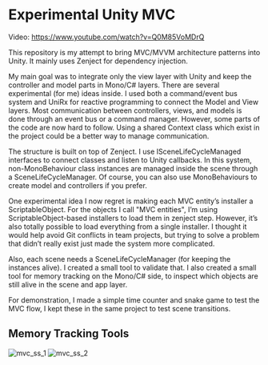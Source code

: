 # Experimental Unity MVC

Video: https://www.youtube.com/watch?v=Q0M85VoMDrQ

This repository is my attempt to bring MVC/MVVM architecture patterns into Unity. It mainly uses Zenject for dependency injection.

My main goal was to integrate only the view layer with Unity and keep the controller and model parts in Mono/C# layers. 
There are several experimental (for me) ideas inside. I used both a command/event bus system and UniRx for reactive programming to connect the Model and View layers. Most communication between controllers, views, and models is done through an event bus or a command manager. However, some parts of the code are now hard to follow. Using a shared Context class which exist in the project could be a better way to manage communication.

The structure is built on top of Zenject. I use ISceneLifeCycleManaged interfaces to connect classes and listen to Unity callbacks. In this system, non-MonoBehaviour class instances are managed inside the scene through a SceneLifeCycleManager.
Of course, you can also use MonoBehaviours to create model and controllers if you prefer.

One experimental idea I now regret is making each MVC entity’s installer a ScriptableObject. For the objects I call "MVC entities", I’m using ScriptableObject-based installers to load them in zenject step. However, it’s also totally possible to load everything from a single installer. 
I thought it would help avoid Git conflicts in team projects, but trying to solve a problem that didn’t really exist just made the system more complicated.

Also, each scene needs a SceneLifeCycleManager (for keeping the instances alive). I created a small tool to validate that.
I also created a small tool for memory tracking on the Mono/C# side, to inspect which objects are still alive in the scene and app layer.

For demonstration, I made a simple time counter and snake game to test the MVC flow, I kept these in the same project to test scene transitions.

## Memory Tracking Tools

![mvc_ss_1](https://github.com/user-attachments/assets/04cd7fa0-8ee0-4a73-99c8-005a9dab0bb8)
![mvc_ss_2](https://github.com/user-attachments/assets/2c3e4b48-35ec-4305-87e5-71cb9d893bd2)
